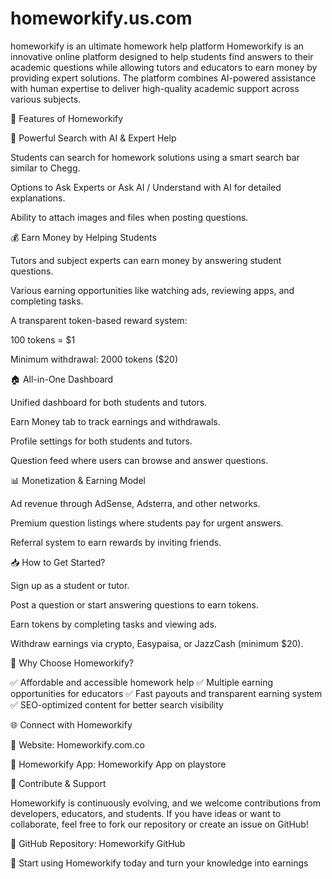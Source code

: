 # homeworkify.us.com

homeworkify is an ultimate homework help platform
Homeworkify is an innovative online platform designed to help students find answers to their academic questions while allowing tutors and educators to earn money by providing expert solutions. The platform combines AI-powered assistance with human expertise to deliver high-quality academic support across various subjects.

🚀 Features of Homeworkify

🔎 Powerful Search with AI & Expert Help

Students can search for homework solutions using a smart search bar similar to Chegg.

Options to Ask Experts or Ask AI / Understand with AI for detailed explanations.

Ability to attach images and files when posting questions.

💰 Earn Money by Helping Students

Tutors and subject experts can earn money by answering student questions.

Various earning opportunities like watching ads, reviewing apps, and completing tasks.

A transparent token-based reward system:

100 tokens = $1

Minimum withdrawal: 2000 tokens ($20)

🏠 All-in-One Dashboard

Unified dashboard for both students and tutors.

Earn Money tab to track earnings and withdrawals.

Profile settings for both students and tutors.

Question feed where users can browse and answer questions.

📊 Monetization & Earning Model

Ad revenue through AdSense, Adsterra, and other networks.

Premium question listings where students pay for urgent answers.

Referral system to earn rewards by inviting friends.

📥 How to Get Started?

Sign up as a student or tutor.

Post a question or start answering questions to earn tokens.

Earn tokens by completing tasks and viewing ads.

Withdraw earnings via crypto, Easypaisa, or JazzCash (minimum $20).

📌 Why Choose Homeworkify?

✅ Affordable and accessible homework help
✅ Multiple earning opportunities for educators
✅ Fast payouts and transparent earning system
✅ SEO-optimized content for better search visibility

🌐 Connect with Homeworkify

🔗 Website: Homeworkify.com.co


🔗 Homeworkify App: Homeworkify App on playstore



🔗 Contribute & Support

Homeworkify is continuously evolving, and we welcome contributions from developers, educators, and students. If you have ideas or want to collaborate, feel free to fork our repository or create an issue on GitHub!

📌 GitHub Repository: Homeworkify GitHub

🚀 Start using Homeworkify today and turn your knowledge into earnings
